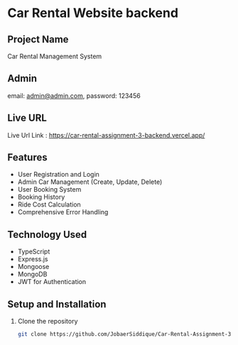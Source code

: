 
# Car Rental Website backend

## Project Name
Car Rental Management System
## Admin 
email: admin@admin.com,
password: 123456
## Live URL
Live Url Link : https://car-rental-assignment-3-backend.vercel.app/

## Features
- User Registration and Login
- Admin Car Management (Create, Update, Delete)
- User Booking System
- Booking History
- Ride Cost Calculation
- Comprehensive Error Handling

## Technology Used
- TypeScript
- Express.js
- Mongoose
- MongoDB
- JWT for Authentication

## Setup and Installation
1. Clone the repository
   ```bash
   git clone https://github.com/JobaerSiddique/Car-Rental-Assignment-3-backend.git